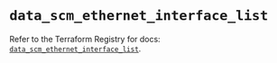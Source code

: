 # `data_scm_ethernet_interface_list`

Refer to the Terraform Registry for docs: [`data_scm_ethernet_interface_list`](https://registry.terraform.io/providers/paloaltonetworks/scm/1.0.2/docs/data-sources/ethernet_interface_list).

